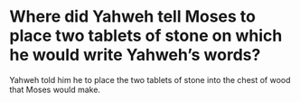 # Where did Yahweh tell Moses to place two tablets of stone on which he would write Yahweh’s words?

Yahweh told him he to place the two tablets of stone into the chest of wood that Moses would make.
